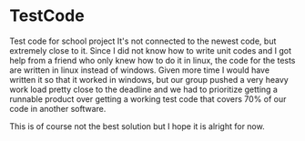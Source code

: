 # TestCode
Test code for school project
It's not connected to the newest code, but extremely close to it. 
Since I did not know how to write unit codes and I got help from a friend who only knew how to do it in linux, the code for the tests are written in linux instead of windows. Given more time I would have written it so that it worked in windows, but our group pushed a very heavy work load pretty close to the deadline and we had to prioritize getting a runnable product over getting a working test code that covers 70% of our code in another software.

This is of course not the best solution but I hope it is alright for now.

